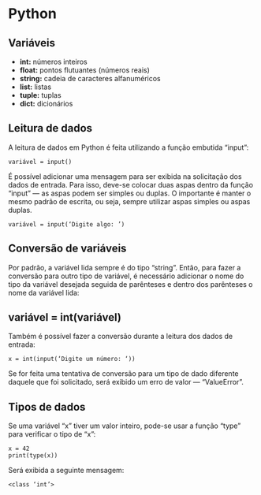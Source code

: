 # **Python**

## **Variáveis**

+ **int:** números inteiros
+ **float:** pontos flutuantes (números reais)
+ **string:** cadeia de caracteres alfanuméricos
+ **list:** listas
+ **tuple:** tuplas
+ **dict:** dicionários

## Leitura de dados

A leitura de dados em Python é feita utilizando a função embutida “input”:

~~~
variável = input()
~~~

É possível adicionar uma mensagem para ser exibida na solicitação dos dados de entrada. Para isso, deve-se colocar duas aspas dentro da função “input” — as aspas podem ser simples ou duplas. O importante é manter o mesmo padrão de escrita, ou seja, sempre utilizar aspas simples ou aspas duplas.

~~~
variável = input(‘Digite algo: ’)
~~~

## Conversão de variáveis

Por padrão, a variável lida sempre é do tipo “string”. Então, para fazer a conversão para outro tipo de variável, é necessário adicionar o nome do tipo da variável desejada seguida de parênteses e dentro dos parênteses o nome da variável lida:

## variável = int(variável)

Também é possível fazer a conversão durante a leitura dos dados de entrada:

~~~
x = int(input(‘Digite um número: ‘))
~~~

Se for feita uma tentativa de conversão para um tipo de dado diferente daquele que foi solicitado, será exibido um erro de valor — “ValueError”.

## Tipos de dados

Se uma variável “x” tiver um valor inteiro, pode-se usar a função “type” para verificar o tipo de “x”:

~~~
x = 42
print(type(x))
~~~

Será exibida a seguinte mensagem:

~~~
<class ‘int’>
~~~
